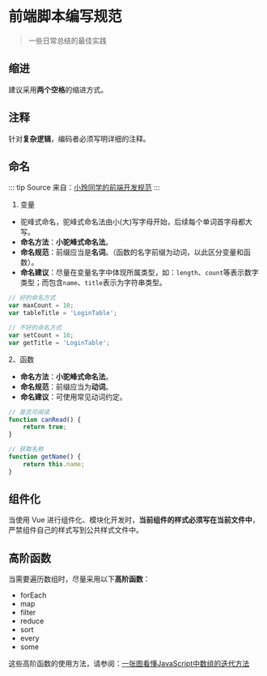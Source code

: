 # 前端脚本编写规范

> 一些日常总结的最佳实践

## 缩进
建议采用**两个空格**的缩进方式。

## 注释
针对**复杂逻辑**，编码者必须写明详细的注释。

## 命名

::: tip Source
来自：[小玲同学的前端开发规范](http://n_123.coding.me/web_standard/web_standard/js.html)
:::

1. 变量

* 驼峰式命名，驼峰式命名法由小(大)写字母开始，后续每个单词首字母都大写。
* **命名方法**：**小驼峰式命名法**。
* **命名规范**：前缀应当是**名词**。（函数的名字前缀为动词，以此区分变量和函数）。
* **命名建议**：尽量在变量名字中体现所属类型，如：`length`、`count`等表示数字类型；而包含`name`、`title`表示为字符串类型。

``` js
// 好的命名方式
var maxCount = 10;
var tableTitle = 'LoginTable';

// 不好的命名方式
var setCount = 10;
var getTitle = 'LoginTable';
```

2、函数

* **命名方法**：**小驼峰式命名法**。
* **命名规范**：前缀应当为**动词**。
* **命名建议**：可使用常见动词约定。

``` js
// 是否可阅读
function canRead() {
    return true;
}

// 获取名称
function getName() {
    return this.name;
}
```

## 组件化
当使用 Vue 进行组件化、模块化开发时，**当前组件的样式必须写在当前文件中**，严禁组件自己的样式写到公共样式文件中。

## 高阶函数
当需要遍历数组时，尽量采用以下**高阶函数**：
* forEach
* map
* filter
* reduce
* sort
* every
* some

这些高阶函数的使用方法，请参阅：[一张图看懂JavaScript中数组的迭代方法](https://img-blog.csdn.net/20170207110723394?watermark/2/text/aHR0cDovL2Jsb2cuY3Nkbi5uZXQvWWVvbWFuOTI=/font/5a6L5L2T/fontsize/400/fill/I0JBQkFCMA==/dissolve/70/gravity/SouthEast)
